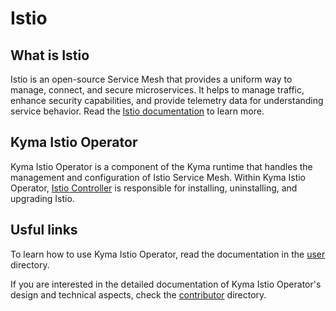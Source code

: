 # Istio

## What is Istio

Istio is an open-source Service Mesh that provides a uniform way to manage, connect, and secure microservices. It helps to manage traffic, enhance security capabilities, and provide telemetry data for understanding service behavior. Read the [Istio documentation](https://istio.io/latest/) to learn more.

## Kyma Istio Operator

Kyma Istio Operator is a component of the Kyma runtime that handles the management and configuration of Istio Service Mesh. Within Kyma Istio Operator, [Istio Controller](./00-overview/00-10-overview-istio-controller.md) is responsible for installing, uninstalling, and upgrading Istio.

## Usful links

To learn how to use Kyma Istio Operator, read the documentation in the [user](../user/) directory. 

If you are interested in the detailed documentation of Kyma Istio Operator's design and technical aspects, check the [contributor](../contributor/) directory.